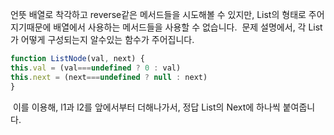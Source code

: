 언뜻 배열로 착각하고 reverse같은 메서드들을 시도해볼 수 있지만, List의 형태로 주어지기때문에 배열에서 사용하는 메서드들을 사용할 수 없습니다.
​
문제 설명에서, 각 List가 어떻게 구성되는지 알수있는 함수가 주어집니다.
​
``` javascript
function ListNode(val, next) {
this.val = (val===undefined ? 0 : val)
this.next = (next===undefined ? null : next)
}
```
​
이를 이용해, l1과 l2를 앞에서부터 더해나가서, 정답 List의 Next에 하나씩 붙여줍니다.
​
​
​